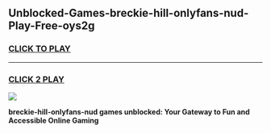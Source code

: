 
## Unblocked-Games-breckie-hill-onlyfans-nud-Play-Free-oys2g
<h3>
<a href="https://premium76.site?title=breckie-hill-onlyfans-nud&ref=15A">CLICK TO PLAY</a></h3>
<hr>

<h3>
<a href="https://premium76.site?title=breckie-hill-onlyfans-nud&ref=15A">CLICK 2 PLAY</a>
  
</h3>

<a href="https://premium76.site?title=breckie-hill-onlyfans-nud&ref=15A"><img src="https://clearcache.store/games.png"></a>


**breckie-hill-onlyfans-nud games unblocked: Your Gateway to Fun and Accessible Online Gaming**
